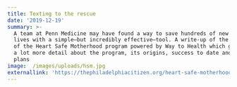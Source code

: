 ```yaml
---
title: Texting to the rescue
date: '2019-12-19'
summary: >-
  A team at Penn Medicine may have found a way to save hundreds of new moms’
  lives with a simple—but incredibly effective—tool. A write-up of the success
  of the Heart Safe Motherhood program powered by Way to Health which goes into
  a lot more detail about the program, its origins, success to date and future
  plans
image:  /images/uploads/hsm.jpg
externallink: 'https://thephiladelphiacitizen.org/heart-safe-motherhood-penn/'
---
```


